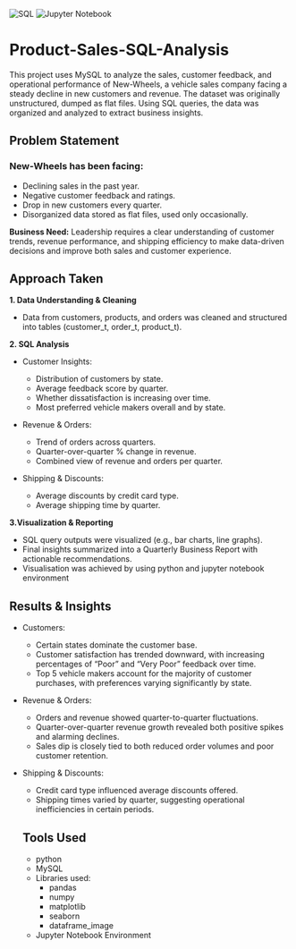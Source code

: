 ![SQL](https://img.shields.io/badge/Language-SQL-blue?logo=mysql&logoColor=white)
![Jupyter Notebook](https://img.shields.io/badge/Language-Jupyter%20Notebook-orange?logo=jupyter&logoColor=white)


# Product-Sales-SQL-Analysis
This project uses MySQL to analyze the sales, customer feedback, and operational performance of New-Wheels, a vehicle sales company facing a steady decline in new customers and revenue. The dataset was originally unstructured, dumped as flat files. Using SQL queries, the data was organized and analyzed to extract business insights.

## Problem Statement ##

### New-Wheels has been facing: ###
 - Declining sales in the past year.
 - Negative customer feedback and ratings.
 - Drop in new customers every quarter.
 - Disorganized data stored as flat files, used only occasionally.

**Business Need:**
Leadership requires a clear understanding of customer trends, revenue performance, and shipping efficiency to make data-driven decisions and improve both sales and customer experience.

## Approach Taken ##

**1. Data Understanding & Cleaning**
 - Data from customers, products, and orders was cleaned and structured into tables (customer_t, order_t, product_t).

**2. SQL Analysis**
 - Customer Insights:
   - Distribution of customers by state.
   - Average feedback score by quarter.
   - Whether dissatisfaction is increasing over time.
   - Most preferred vehicle makers overall and by state.

 - Revenue & Orders:
   - Trend of orders across quarters.
   - Quarter-over-quarter % change in revenue.
   - Combined view of revenue and orders per quarter.

 - Shipping & Discounts:
   - Average discounts by credit card type.
   - Average shipping time by quarter.

**3.Visualization & Reporting**
 - SQL query outputs were visualized (e.g., bar charts, line graphs).
 - Final insights summarized into a Quarterly Business Report with actionable recommendations.
 - Visualisation was achieved by using python and jupyter notebook environment 

## Results & Insights ##
 - Customers:
   - Certain states dominate the customer base.
   - Customer satisfaction has trended downward, with increasing percentages of “Poor” and “Very Poor” feedback over time.
   - Top 5 vehicle makers account for the majority of customer purchases, with preferences varying significantly by state.

 - Revenue & Orders:
   - Orders and revenue showed quarter-to-quarter fluctuations.
   - Quarter-over-quarter revenue growth revealed both positive spikes and alarming declines.
   - Sales dip is closely tied to both reduced order volumes and poor customer retention.

 - Shipping & Discounts:
   - Credit card type influenced average discounts offered.
   - Shipping times varied by quarter, suggesting operational inefficiencies in certain periods.
  
   ## Tools Used ##
    - python
    - MySQL
    - Libraries used:
       - pandas
       - numpy
       - matplotlib
       - seaborn
       - dataframe_image
     - Jupyter Notebook Environment 
